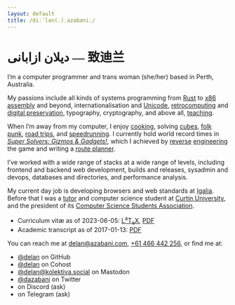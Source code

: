 ```yaml
---
layout: default
title: /diːˈlan(.)ˌazabaniː/
---
```


<link rel="preload" as="font" crossorigin href="/asset/-Symbola.woff2">
<link rel="preload" as="font" crossorigin href="/asset/-NotoNaskhArabic-Regular.woff2">
<link rel="preload" as="font" crossorigin href="/asset/-NotoSansSC-Regular.woff2">
<h1><span lang="ckb">دیلان ازابانی</span> — <span lang="zh">致迪兰</span></h1>
<style>
  h1 { font-family: Symbola, serif; }
  article, article > h1 { margin-top: 0; }
</style>

I’m a computer programmer and trans woman (she/her) based in Perth, Australia.

My passions include all kinds of systems programming from [Rust] to [x86 assembly] and beyond,
internationalisation and [Unicode], [retrocomputing] and [digital preservation],
typography, cryptography, and above all, [teaching].

[Rust]: https://crates.io/crates/nonymous
[x86 assembly]: https://bitbucket.org/delan/matrix86
[Unicode]: https://charming.daz.cat
[digital preservation]: https://archive.org/details/msdn-200711
[retrocomputing]: http://funny.computer.daz.cat
[teaching]: https://docs.google.com/presentation/d/1V0daPBXxOrxb4Ckrfhodf2QO-6Ag067y8am479oIjB0

When I’m away from my computer, I enjoy [cooking], solving [cubes], [folk punk], [road trips], and [speedrunning].
I currently hold world record times in [<em>Super Solvers: Gizmos &amp; Gadgets!</em>], which I achieved by [reverse][reverse] [engineering][engineering] the game and writing a [route planner].

[cooking]: https://twitter.com/dazabani/status/1158339417934745600
[cubes]: https://en.wikipedia.org/wiki/Rubik%27s_Cube
[folk punk]: https://open.spotify.com/track/3DWAKDbWqivzjZ5wGQJP8Z
[road trips]: https://twitter.com/dazabani/status/813102911068639232
[speedrunning]: https://www.twitch.tv/azabani
[<em>Super Solvers: Gizmos &amp; Gadgets!</em>]: https://www.speedrun.com/super_solvers_gizmos_and_gadgets
[reverse]: https://www.speedrun.com/super_solvers_gizmos_and_gadgets/thread/gggvs
[engineering]: https://github.com/delan/reverssg
[route planner]: https://bucket.daz.cat/ssgesus/

I’ve worked with a wide range of stacks at a wide range of levels, including
frontend and backend web development, builds and releases, sysadmin and devops,
databases and directories, and performance analysis.

My current day job is developing browsers and web standards at [Igalia](https://www.igalia.com).
Before that I was a [tutor] and computer science student at [Curtin University],
and the president of its [Computer Science Students Association].

[tutor]: evaluate/
[Curtin University]: https://www.curtin.edu.au
[Computer Science Students Association]: https://www.comssa.org.au

* Curriculum vitæ as of 2023-06-05: [<span
  class="latex">L<sup>a</sup>T<sub>e</sub>X</span>][LaTeX], [PDF]
* Academic transcript as of 2017-01-13: [PDF][transcript]

You can reach me at [delan@azabani.com], [+61 466 442 256], or find me at:

* <a rel="me" href="https://github.com/delan">@delan</a> on GitHub
* <a rel="me" href="https://cohost.org/delan">@delan</a> on Cohost
* <a rel="me" href="https://kolektiva.social/@delan">@delan@kolektiva.social</a> on Mastodon
* <a rel="me" href="https://twitter.com/dazabani">@dazabani</a> on Twitter
* on Discord (ask)
* on Telegram (ask)

[delan@azabani.com]: mailto:delan@azabani.com
[+61 466 442 256]: tel:+61466442256

[LaTeX]: public/cv.tex
[PDF]: public/cv.pdf
[transcript]: public/AcademiceRecord-17065012-13_Jan_2017.pdf

